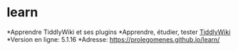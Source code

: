 # learn
*Apprendre TiddlyWiki et ses plugins
*Apprendre, étudier, tester  [TiddlyWiki](https://tiddlywiki.com/)
*Version en ligne: 5.1.16
*Adresse: https://prolegomenes.github.io/learn/
